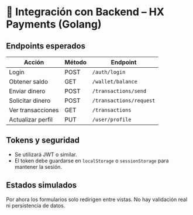 # 🔌 Integración con Backend – HX Payments (Golang)

## Endpoints esperados

| Acción                  | Método | Endpoint                  |
|-------------------------|--------|---------------------------|
| Login                   | POST   | `/auth/login`             |
| Obtener saldo           | GET    | `/wallet/balance`         |
| Enviar dinero           | POST   | `/transactions/send`      |
| Solicitar dinero        | POST   | `/transactions/request`   |
| Ver transacciones       | GET    | `/transactions`           |
| Actualizar perfil       | PUT    | `/user/profile`           |

## Tokens y seguridad

- Se utilizará JWT o similar.
- El token debe guardarse en `localStorage` o `sessionStorage` para mantener la sesión.

## Estados simulados

Por ahora los formularios solo redirigen entre vistas. No hay validación real ni persistencia de datos.
